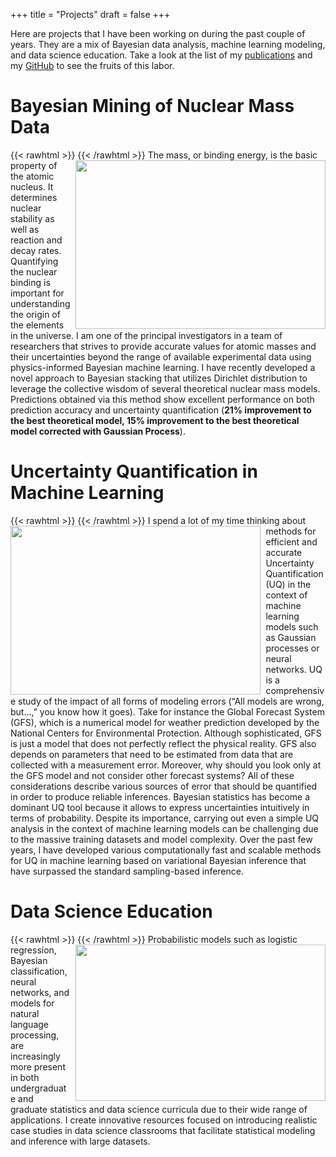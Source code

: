 +++
title = "Projects"
draft = false
+++

Here are projects that I have been working on during the past couple of years. They are a mix of Bayesian data analysis, machine learning modeling, and data science education. Take a look at the list of my [publications](/publications) and my [GitHub](https://github.com/kejzlarv) to see the fruits of this labor.

# Bayesian Mining of Nuclear Mass Data
{{< rawhtml >}}
<img style="float: Right; margin-left: 0.6em;"  src="/images/frib.jpg" width="400" height="270">
{{< /rawhtml >}}
The mass, or binding energy, is the basic property of the atomic nucleus. It determines nuclear stability as well as reaction and decay rates. Quantifying the nuclear binding is important for understanding the origin of the elements in the universe. I am one of the principal investigators in a team of researchers that strives to provide accurate values for atomic masses and their uncertainties beyond the range of available experimental data using physics-informed Bayesian machine learning. I have recently developed a novel approach to Bayesian stacking that utilizes Dirichlet distribution to leverage the collective wisdom of several theoretical nuclear mass models. Predictions obtained via this method show excellent performance on both prediction accuracy and uncertainty quantification (**21% improvement to the best theoretical model, 15% improvement to the best theoretical model corrected with Gaussian Process**).

# Uncertainty Quantification in Machine Learning
{{< rawhtml >}}
<img style="float: Left; margin-right: 0.6em;"  src="/images/UQ.png" width="400" height="270">
{{< /rawhtml >}}
I spend a lot of my time thinking about methods for efficient and accurate Uncertainty Quantification (UQ) in the context of machine learning models such as Gaussian processes or neural networks. UQ is a comprehensive study of the impact of all forms of modeling errors (“All models are wrong, but…,” you know how it goes). Take for instance the Global Forecast System (GFS), which is a numerical model for weather prediction developed by the National Centers for Environmental Protection. Although sophisticated, GFS is just a model that does not perfectly reflect the physical reality. GFS also depends on parameters that need to be estimated from data that are collected with a measurement error. Moreover, why should you look only at the GFS model and not consider other forecast systems? All of these considerations describe various sources of error that should be quantified in order to produce reliable inferences. Bayesian statistics has become a dominant UQ tool because it allows to express uncertainties intuitively in terms of probability. Despite its importance, carrying out even a simple UQ analysis in the context of machine learning models can be challenging due to the massive training datasets and model complexity. Over the past few years, I have developed various computationally fast and scalable methods for UQ in machine learning based on variational Bayesian inference that have surpassed the standard sampling-based inference.

# Data Science Education
{{< rawhtml >}}
<img style="float: right; margin-left: 0.6em;"  src="/images/AppletScreen.PNG" width="400" height="250">
{{< /rawhtml >}}
Probabilistic models such as logistic regression, Bayesian classification, neural networks, and models for natural language processing, are increasingly more present in both undergraduate and graduate statistics and data science curricula due to their wide range of applications. I create innovative resources focused on introducing realistic case studies in data science classrooms that facilitate statistical modeling and inference with large datasets.
